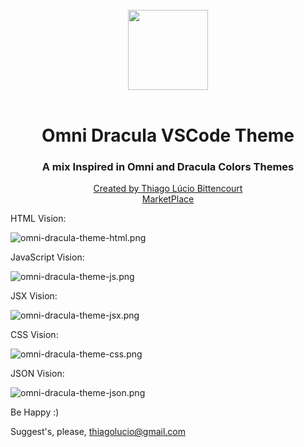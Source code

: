 <br/>
<div align="center">
  <img width="128px" src="https://thiagolucio.com.br/downloads/omnidraculatheme/logo-omni-dracula-theme.png">
</div>
<br/>
<div align="center">
  <h1>Omni Dracula VSCode Theme</h1>
  <h3>A mix Inspired in Omni and Dracula Colors Themes</h3>
  <a href="https://thiagolucio.com.br">Created by Thiago Lúcio Bittencourt</a>
  <br/>
  <a href="https://marketplace.visualstudio.com/items?itemName=ThiagoLcioBittencourt.omni-dracula-theme">MarketPlace</a>
</div>

HTML Vision:

![omni-dracula-theme-html.png](https://thiagolucio.com.br/downloads/omnidraculatheme/omni-dracula-theme-html.png)

JavaScript Vision:

![omni-dracula-theme-js.png](https://thiagolucio.com.br/downloads/omnidraculatheme/omni-dracula-theme-js.png)

JSX Vision:

![omni-dracula-theme-jsx.png](https://thiagolucio.com.br/downloads/omnidraculatheme/omni-dracula-theme-jsx.png)

CSS Vision:

![omni-dracula-theme-css.png](https://thiagolucio.com.br/downloads/omnidraculatheme/omni-dracula-theme-css.png)

JSON Vision:

![omni-dracula-theme-json.png](https://thiagolucio.com.br/downloads/omnidraculatheme/omni-dracula-theme-json.png)

Be Happy :)

Suggest's, please, thiagolucio@gmail.com
